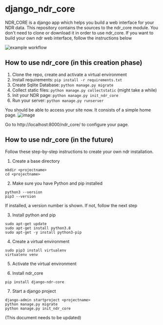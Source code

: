 # django_ndr_core

NDR_CORE is a django app which helps you build a web interface for your NDR data.
This repository contains the sources to the ndr_core module. You don't need to clone
or download it in order to use ndr_core. If you want to build your own ndr web interface,
follow the instructions below

![example workflow](https://github.com/sorinmarti/django_ndr_core/actions/workflows/django.yml/badge.svg)

## How to use ndr_core (in this creation phase)
1. Clone the repo, create and activate a virtual environment
2. Install requirements: ```pip install -r requirements.txt``` 
3. Create Sqlite Database: ```python manage.py migrate```
4. Collect static files: ```python manage.py collectstatic``` (might take a while)
5. Init your NDR page: ```python manage.py init_ndr_core```
6. Run your server: ```python manage.py runserver```

You should be able to access your site now. It consists of a simple home page.
![image](https://user-images.githubusercontent.com/32014438/203301471-24935756-0d4a-4926-9faa-db1dcbb3bc72.png)

Go to http://localhost:8000/ndr_core/ to configure your page.

## How to use ndr_core (in the future)
Follow these step-by-step instructions to create your own ndr installation.

1. Create a base directory
```
mkdir <projectname>
cd <projectname>
```

2. Make sure you have Python and pip installed
```
python3 --version
pip3 --version
```

If installed, a version number is shown. If not, follow the next step

3. Install python and pip
```
sudo apt-get update
sudo apt-get install python3.8
sudo apt-get -y install python3-pip
```

4. Create a virtual environment
```
sudo pip3 install virtualenv 
virtualenv venv 
```

5. Activate the virtual environment

6. Install ndr_core
```
pip install django-ndr-core
```

7. Start a django project
```
django-admin startproject <projectname>
python manage.py migrate
python manage.py init_ndr_core
```

(This document needs to be updated)